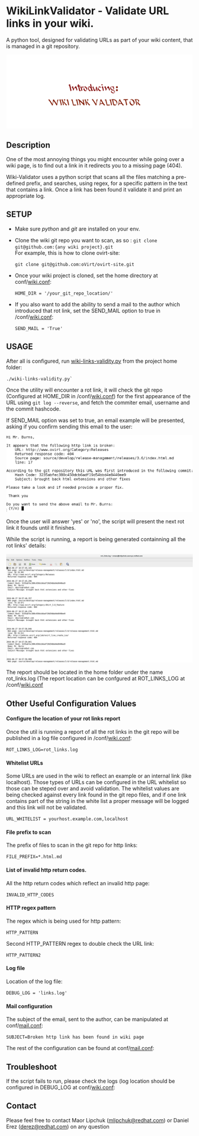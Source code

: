 # WikiLinkValidator - Validate URL links in your wiki.
A python tool, designed for validating URLs as part of your wiki content, that is managed in a git repository.
<p align="center"><img src ="/images/Introducing.gif" /></p>

## Description
One of the most annoying things you might encounter while going over a wiki page, is to find out a link in it redirects you to a missing page (404).

Wiki-Validator uses a python script that scans all the files matching a pre-defined prefix,
and searches, using regex, for a specific pattern in the text that contains a link.
Once a link has been found it validate it and print an appropriate log.

## SETUP
* Make sure <i>python</i> and <i>git</i> are installed on your env.
* Clone the wiki git repo you want to scan, as so : `git clone git@github.com:{any wiki project}.git`  
  For example, this is how to clone ovirt-site:  
  ``` 
  git clone git@github.com:oVirt/ovirt-site.git
  ```
* Once your wiki project is cloned, set the home directory at conf/[wiki.conf](/conf/wiki.conf):  
  ```
  HOME_DIR = '/your_git_repo_location/'
  ```

* If you also want to add the ability to send a mail to the author which introduced that rot link, set the SEND_MAIL option to true in /conf/[wiki.conf](/conf/wiki.conf):
  ```
  SEND_MAIL = 'True'
  ```

## USAGE
After all is configured, run [wiki-links-validity.py](/wiki-links-validity.py) from the project home folder:
```
./wiki-links-validity.py`
```

Once the utility will encounter a rot link, it will check the git repo (Configured at HOME_DIR in /conf/[wiki.conf](/conf/wiki.conf)) for the first appearance of the URL using `git log --reverse`, and fetch the commiter email, username and the commit hashcode.

If SEND_MAIL option was set to true, an email example will be presented, asking if you confirm sending this email to the user:
<p align="center"><img src ="/images/mail_question.png" /></p>

Once the user will answer 'yes' or 'no', the script will present the next rot link it founds until it finishes.

While the script is running, a report is being generated containning all the rot links' details:
<p align="center"><img src ="/images/rot_links_report.png" /></p>

The report should be located in the home folder under the name rot_links.log (The report location can be confgured at  ROT_LINKS_LOG at /conf/[wiki.conf](/conf/wiki.conf)


## Other Useful Configuration Values

#### Configure the location of your rot links report
Once the util is running a report of all the rot links in the git repo will be published in a log file configured in  /conf/[wiki.conf](/conf/wiki.conf):
```
ROT_LINKS_LOG=rot_links.log
```

#### Whitelist URLs
Some URLs are used in the wiki to reflect an example or an internal link (like localhost).
Those types of URLs can be configured in the URL whitelist so those can be steped over and avoid validation.
The whitelist values are being checked against every link found in the git repo files, and if one link contains part of the string in the white list a proper message will be logged and this link will not be validated.
```
URL_WHITELIST = yourhost.example.com,localhost
```

#### File prefix to scan
The prefix of files to scan in the git repo for http links:
```
FILE_PREFIX=*.html.md
```

#### List of invalid http return codes.
All the http return codes which reflect an invalid http page:
```
INVALID_HTTP_CODES
```

#### HTTP regex pattern
The regex which is being used for http pattern:
```
HTTP_PATTERN
```

Second HTTP_PATTERN regex to double check the URL link:
```
HTTP_PATTERN2
```

#### Log file
Location of the log file:
```
DEBUG_LOG = 'links.log'
```

#### Mail configuration
The subject of the email, sent to the author, can be manipulated at conf/[mail.conf](/conf/mail.conf):
```
SUBJECT=Broken http link has been found in wiki page
```

The rest of the configuration can be found at conf/[mail.conf](/conf/mail.conf):

## Troubleshoot

If the script fails to run, please check the logs (log location should be configured in DEBUG_LOG at conf/[wiki.conf](/conf/wiki.conf):

## Contact

Please feel free to contact Maor Lipchuk (mlipchuk@redhat.com) or Daniel Erez (derez@redhat.com) on any question
